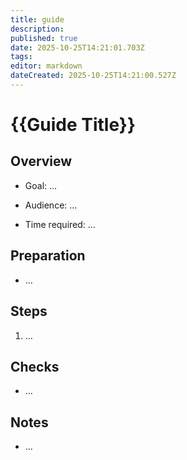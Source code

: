 ```yaml
---
title: guide
description: 
published: true
date: 2025-10-25T14:21:01.703Z
tags: 
editor: markdown
dateCreated: 2025-10-25T14:21:00.527Z
---
```


# {{Guide Title}}

## Overview

- Goal: …

- Audience: …

- Time required: …

## Preparation

- …

## Steps

1. …

## Checks

- …

## Notes

- …
